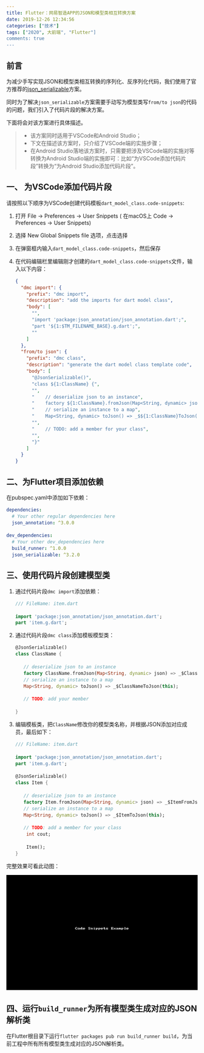 ```yaml
---
title: Flutter：网易智造APP的JSON和模型类相互转换方案
date: 2019-12-26 12:34:56
categories: ["技术"]
tags: ["2020", 大前端", "Flutter"]
comments: true
---
```



## 前言
为减少手写实现JSON和模型类相互转换的序列化、反序列化代码，我们使用了官方推荐的[json_serializable](https://github.com/dart-lang/json_serializable)方案。

同时为了解决`json_serializable`方案需要手动写为模型类写`from/to json`的代码的问题，我们引入了代码片段的解决方案。

下面将会对该方案进行具体描述。

> - 该方案同时适用于VSCode和Android Studio；
> - 下文在描述该方案时，只介绍了VSCode端的实施步骤；
> - 在Android Studio落地该方案时，只需要把涉及VSCode端的实施对等转换为Android Studio端的实施即可：比如“为VSCode添加代码片段”转换为“为Android Studio添加代码片段”。
> 

<!-- more -->

## 一、 为VSCode添加代码片段

请按照以下顺序为VSCode创建代码模板`dart_model_class.code-snippets`:

1. 打开 File -> Preferences -> User Snippets ( 在macOS上 Code -> Preferences -> User Snippets)
2. 选择 New Global Snippets file 选项，点击选择
3. 在弹窗框内输入`dart_model_class.code-snippets`，然后保存
4. 在代码编辑栏里编辑刚才创建的`dart_model_class.code-snippets`文件，输入以下内容：
   
    ``` json
	{
	  "dmc import": {
	    "prefix": "dmc import",
	    "description": "add the imports for dart model class",
	    "body": [
	      "",
	      "import 'package:json_annotation/json_annotation.dart';",
	      "part '${1:$TM_FILENAME_BASE}.g.dart';",
	      ""
	    ]
	  },
	  "from/to json": {
	    "prefix": "dmc class",
	    "description": "generate the dart model class template code",
	    "body": [
	      "@JsonSerializable()",
		  "class ${1:ClassName} {",
		  "",
		  "    // deserialize json to an instance",
		  "    factory ${1:ClassName}.fromJson(Map<String, dynamic> json) => _$${1:ClassName}FromJson(json);",
		  "    // serialize an instance to a map",
		  "    Map<String, dynamic> toJson() => _$${1:ClassName}ToJson(this);",
		  "",
		  "    // TODO: add a member for your class",
		  "",
		  "}"
	    ]
	  }
	}
	```

    
## 二、为Flutter项目添加依赖

在pubspec.yaml中添加如下依赖：

``` yaml
dependencies:
  # Your other regular dependencies here
  json_annotation: ^3.0.0

dev_dependencies:
  # Your other dev_dependencies here
  build_runner: ^1.0.0
  json_serializable: ^3.2.0
```

## 三、使用代码片段创建模型类

1. 通过代码片段`dmc import`添加依赖：

	``` dart
	/// FileName: item.dart

	import 'package:json_annotation/json_annotation.dart';
	part 'item.g.dart';

	```

2. 通过代码片段`dmc class`添加模板模型类：

	``` dart
	@JsonSerializable()
	class ClassName {

	   // deserialize json to an instance
	   factory ClassName.fromJson(Map<String, dynamic> json) => _$ClassNameFromJson(json);
	   // serialize an instance to a map
	   Map<String, dynamic> toJson() => _$ClassNameToJson(this);

	   // TODO: add your member

	}
	```
3. 编辑模板类，把`ClassName`修改你的模型类名称，并根据JSON添加对应成员，最后如下：

    ``` dart
    /// FileName: item.dart

	import 'package:json_annotation/json_annotation.dart';
	part 'item.g.dart';

	@JsonSerializable()
	class Item {

	   // deserialize json to an instance
	   factory Item.fromJson(Map<String, dynamic> json) => _$ItemFromJson(json);
	   // serialize an instance to a map
	   Map<String, dynamic> toJson() => _$ItemToJson(this);

	   // TODO: add a member for your class
	    int cout;

	    Item();
	}
    ```

完整效果可看此动图：

![image](readme/code-snippets-example.gif)


## 四、运行`build_runner`为所有模型类生成对应的JSON解析类


在Flutter根目录下运行`flutter packages pub run build_runner build`，为当前工程中所有所有模型类生成对应的JSON解析类。

